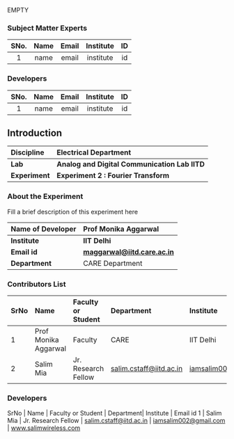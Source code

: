 EMPTY
<!-- Remove all lines above this line before making changes to the file -->
### Subject Matter Experts
| SNo. | Name | Email | Institute | ID |
| :---: | :---: | :---: | :---: | :---: |
| 1 | name | email | institute | id |

### Developers
| SNo. | Name | Email | Institute | ID |
| :---: | :---: | :---: | :---: | :---: |
| 1 | name | email | institute | id |

## Introduction


<b>Discipline | <b> Electrical Department
:--|:--|
<b> Lab | <b> Analog and Digital Communication Lab IITD
<b> Experiment|     <b> Experiment 2 : Fourier Transform

### About the Experiment 

Fill a brief description of this experiment here

<b>Name of Developer | <b> Prof Monika Aggarwal 
:--|:--|
<b> Institute | <b> IIT Delhi 
<b> Email id|     <b> maggarwal@iitd.care.ac.in 
<b> Department |  CARE Department

### Contributors List

SrNo | Name | Faculty or Student | Department| Institute | Email id
:--|:--|:--|:--|:--|:--|
1 | Prof Monika Aggarwal| Faculty | CARE | IIT Delhi | maggarwal@iitd.care.ac.in
2 | Salim Mia | Jr. Research Fellow | salim.cstaff@iitd.ac.in | iamsalim002@gmail.com | www.salimwireless.com

### Developers
SrNo | Name | Faculty or Student | Department| Institute | Email id
1 | Salim Mia | Jr. Research Fellow | salim.cstaff@iitd.ac.in | iamsalim002@gmail.com | www.salimwireless.com

